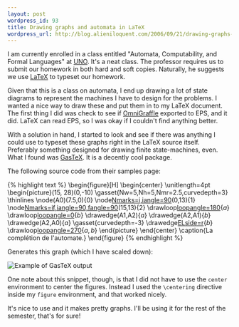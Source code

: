 ```yaml
---
layout: post
wordpress_id: 93
title: Drawing graphs and automata in LaTeX
wordpress_url: http://blog.alieniloquent.com/2006/09/21/drawing-graphs-and-automata-in-latex/
---
```

I am currently enrolled in a class entitled "Automata, Computability, and
Formal Languages" at [UNO][1]. It's a neat class. The professor requires us to
submit our homework in both hard and soft copies. Naturally, he suggests we
use [LaTeX][2] to typeset our homework.

Given that this is a class on automata, I end up drawing a lot of state
diagrams to represent the machines I have to design for the problems. I wanted
a nice way to draw these and put them in to my LaTeX document. The first thing
I did was check to see if [OmniGraffle][3] exported to EPS, and it did. LaTeX
can read EPS, so I was okay if I couldn't find anything better.

With a solution in hand, I started to look and see if there was anything I
could use to typeset these graphs right in the LaTeX source itself. Preferably
something designed for drawing finite state-machines, even. What I found was
[GasTeX][4]. It is a decently cool package.

The following source code from their samples page:

{% highlight text %}
\begin{figure}[H]
  \begin{center}
    \unitlength=4pt
    \begin{picture}(15, 28)(0,-10)
    \gasset{Nw=5,Nh=5,Nmr=2.5,curvedepth=3}
    \thinlines
    \node(A0)(7.5,0){$0$}
    \node[Nmarks=i,iangle=90](A1)(0,13){$1$}
    \node[Nmarks=if,iangle=90,fangle=90](A2)(15,13){$2$}
    \drawloop[loopangle=180](A1){$a$}
    \drawloop[loopangle=0](A2){$b$}
    \drawedge(A1,A2){$a$}
    \drawedge(A2,A1){$b$}
    \drawedge(A2,A0){$a$}
    \gasset{curvedepth=-3}
    \drawedge[ELside=r](A1,A0){$b$}
    \drawloop[loopangle=270](A0){$a, b$}
    \end{picture}
  \end{center}
  \caption{La complétion de l'automate.}
\end{figure}
{% endhighlight %}

Generates this graph (which I have scaled down):

![Example of GasTeX output][5]

One note about this snippet, though, is that I did not have to use the
`center` environment to center the figures. Instead I used the `\centering`
directive inside my `figure` environment, and that worked nicely.

It's nice to use and it makes pretty graphs. I'll be using it for the rest of
the semester, that's for sure!

   [1]: http://www.unomaha.edu

   [2]: http://ctan.org/what_is_tex.html

   [3]: http://www.omnigroup.com/applications/omnigraffle/

   [4]: http://www.lsv.ens-cachan.fr/~gastin/gastex/gastex.html

   [5]: http://blog.alieniloquent.com/images/gastex-example.jpg

